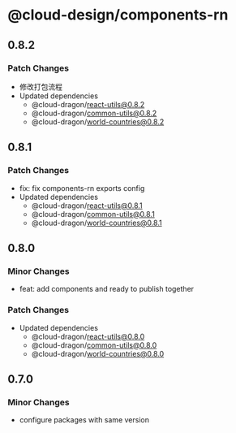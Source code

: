# @cloud-design/components-rn

## 0.8.2

### Patch Changes

- 修改打包流程
- Updated dependencies
  - @cloud-dragon/react-utils@0.8.2
  - @cloud-dragon/common-utils@0.8.2
  - @cloud-dragon/world-countries@0.8.2

## 0.8.1

### Patch Changes

- fix: fix components-rn exports config
- Updated dependencies
  - @cloud-dragon/react-utils@0.8.1
  - @cloud-dragon/common-utils@0.8.1
  - @cloud-dragon/world-countries@0.8.1

## 0.8.0

### Minor Changes

- feat: add components and ready to publish together

### Patch Changes

- Updated dependencies
  - @cloud-dragon/react-utils@0.8.0
  - @cloud-dragon/common-utils@0.8.0
  - @cloud-dragon/world-countries@0.8.0

## 0.7.0

### Minor Changes

- configure packages with same version
